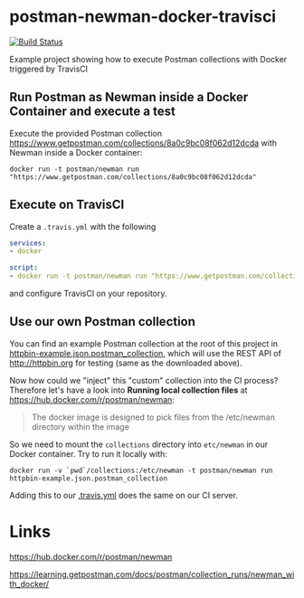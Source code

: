 # postman-newman-docker-travisci
[![Build Status](https://travis-ci.org/jonashackt/postman-newman-docker-travisci.svg?branch=master)](https://travis-ci.org/jonashackt/postman-newman-docker-travisci)

Example project showing how to execute Postman collections with Docker triggered by TravisCI

## Run Postman as Newman inside a Docker Container and execute a test

Execute the provided Postman collection https://www.getpostman.com/collections/8a0c9bc08f062d12dcda with Newman inside a Docker container:

```
docker run -t postman/newman run "https://www.getpostman.com/collections/8a0c9bc08f062d12dcda"
```

## Execute on TravisCI

Create a `.travis.yml` with the following 

```yaml
services:
- docker

script:
- docker run -t postman/newman run "https://www.getpostman.com/collections/8a0c9bc08f062d12dcda"
```

and configure TravisCI on your repository.


## Use our own Postman collection

You can find an example Postman collection at the root of this project in [httpbin-example.json.postman_collection](collections/httpbin-example.json.postman_collection), which will use the REST API of http://httpbin.org for testing (same as the downloaded above).

Now how could we "inject" this "custom" collection into the CI process? Therefore let's have a look into __Running local collection files__ at https://hub.docker.com/r/postman/newman:

> The docker image is designed to pick files from the /etc/newman directory within the image

So we need to mount the `collections` directory into `etc/newman` in our Docker container. Try to run it locally with:

```
docker run -v `pwd`/collections:/etc/newman -t postman/newman run httpbin-example.json.postman_collection
```

Adding this to our [.travis.yml](.travis.yml) does the same on our CI server.


# Links

https://hub.docker.com/r/postman/newman

https://learning.getpostman.com/docs/postman/collection_runs/newman_with_docker/
